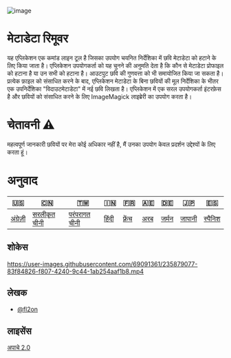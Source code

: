 ![image](https://github.com/user-attachments/assets/af677ca5-b660-4bb7-9421-fde3bf73dd7f)

# मेटाडेटा रिमूवर

यह एप्लिकेशन एक कमांड लाइन टूल है जिसका उपयोग चयनित निर्देशिका में छवि मेटाडेटा को हटाने के लिए किया जाता है। एप्लिकेशन उपयोगकर्ता को यह चुनने की अनुमति देता है कि कौन से मेटाडेटा प्रोफाइल को हटाना है या उन सभी को हटाना है। आउटपुट छवि की गुणवत्ता को भी समायोजित किया जा सकता है। प्रत्येक फ़ाइल को संसाधित करने के बाद, एप्लिकेशन मेटाडेटा के बिना छवियों की मूल निर्देशिका के भीतर एक उपनिर्देशिका "विदाउटमेटाडेटा" में नई छवि लिखता है। एप्लिकेशन में एक सरल उपयोगकर्ता इंटरफ़ेस है और छवियों को संसाधित करने के लिए ImageMagick लाइब्रेरी का उपयोग करता है।

# चेतावनी ⚠️

महत्वपूर्ण जानकारी छवियों पर मेरा कोई अधिकार नहीं है, मैं उनका उपयोग केवल प्रदर्शन उद्देश्यों के लिए करता हूं।

# अनुवाद

| 🇺🇸                   | 🇨🇳                            | 🇹🇼                             | 🇮🇳                  | 🇫🇷                    | 🇦🇪                | 🇩🇪                  | 🇯🇵                   | 🇪🇸                    |
| ---------------------- | ------------------------------- | -------------------------------- | --------------------- | ----------------------- | ------------------- | --------------------- | ---------------------- | ----------------------- |
| [अंग्रेज़ी](README.md) | [सरलीकृत चीनी](README.zh-CN.md) | [परंपरागत चीनी](README.zh-TW.md) | [हिंदी](README.hi.md) | [फ़्रेंच](README.fr.md) | [अरब](README.ar.md) | [जर्मन](README.de.md) | [जापानी](README.ja.md) | [स्पैनिश](README.es.md) |

## शोकेस

<https://user-images.githubusercontent.com/69091361/235879077-83f84826-f807-4240-9c44-1ab254aaf1b8.mp4>

## लेखक

-   [@fl2on](https://www.github.com/fl2on)

## लाइसेंस

[अपाचे 2.0](https://choosealicense.com/licenses/apache-2.0/)
